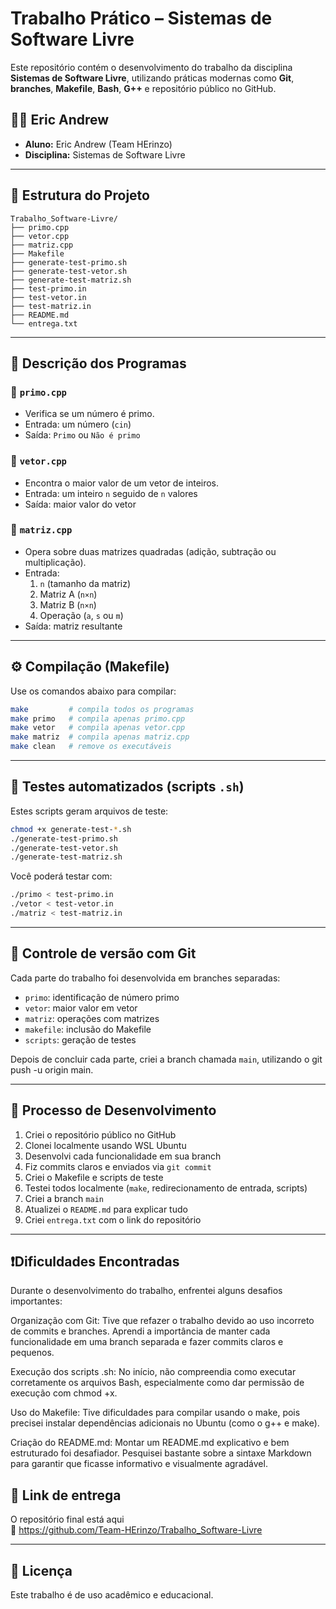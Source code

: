 # Trabalho Prático – Sistemas de Software Livre

Este repositório contém o desenvolvimento do trabalho da disciplina **Sistemas de Software Livre**, utilizando práticas modernas como **Git**, **branches**, **Makefile**, **Bash**, **G++** e repositório público no GitHub.

## 👨‍💻 Eric Andrew

- **Aluno:** Eric Andrew (Team HErinzo)  
- **Disciplina:** Sistemas de Software Livre  

---

## 📌 Estrutura do Projeto

```
Trabalho_Software-Livre/
├── primo.cpp
├── vetor.cpp
├── matriz.cpp
├── Makefile
├── generate-test-primo.sh
├── generate-test-vetor.sh
├── generate-test-matriz.sh
├── test-primo.in
├── test-vetor.in
├── test-matriz.in
├── README.md
└── entrega.txt
```

---

## 🧠 Descrição dos Programas

### 🔹 `primo.cpp`
- Verifica se um número é primo.
- Entrada: um número (`cin`)
- Saída: `Primo` ou `Não é primo`

### 🔹 `vetor.cpp`
- Encontra o maior valor de um vetor de inteiros.
- Entrada: um inteiro `n` seguido de `n` valores
- Saída: maior valor do vetor

### 🔹 `matriz.cpp`
- Opera sobre duas matrizes quadradas (adição, subtração ou multiplicação).
- Entrada:
  1. `n` (tamanho da matriz)
  2. Matriz A (`n×n`)
  3. Matriz B (`n×n`)
  4. Operação (`a`, `s` ou `m`)
- Saída: matriz resultante

---

## ⚙️ Compilação (Makefile)

Use os comandos abaixo para compilar:

```bash
make         # compila todos os programas
make primo   # compila apenas primo.cpp
make vetor   # compila apenas vetor.cpp
make matriz  # compila apenas matriz.cpp
make clean   # remove os executáveis
```

---

## 🧪 Testes automatizados (scripts `.sh`)

Estes scripts geram arquivos de teste:

```bash
chmod +x generate-test-*.sh
./generate-test-primo.sh
./generate-test-vetor.sh
./generate-test-matriz.sh
```

Você poderá testar com:

```bash
./primo < test-primo.in
./vetor < test‑vetor.in
./matriz < test-matriz.in
```

---

## 🔁 Controle de versão com Git

Cada parte do trabalho foi desenvolvida em branches separadas:

- `primo`: identificação de número primo
- `vetor`: maior valor em vetor
- `matriz`: operações com matrizes
- `makefile`: inclusão do Makefile
- `scripts`: geração de testes

Depois de concluir cada parte, criei a branch chamada `main`, utilizando o git push -u origin main.

---

## 🚀 Processo de Desenvolvimento

1. Criei o repositório público no GitHub  
2. Clonei localmente usando WSL Ubuntu  
3. Desenvolvi cada funcionalidade em sua branch  
4. Fiz commits claros e enviados via `git commit`  
5. Criei o Makefile e scripts de teste  
6. Testei todos localmente (`make`, redirecionamento de entrada, scripts)  
7. Criei a branch `main`  
8. Atualizei o `README.md` para explicar tudo  
9. Criei `entrega.txt` com o link do repositório

---

## ❗Dificuldades Encontradas
Durante o desenvolvimento do trabalho, enfrentei alguns desafios importantes:

Organização com Git: Tive que refazer o trabalho devido ao uso incorreto de commits e branches. Aprendi a importância de manter cada funcionalidade em uma branch separada e fazer commits claros e pequenos.

Execução dos scripts .sh: No início, não compreendia como executar corretamente os arquivos Bash, especialmente como dar permissão de execução com chmod +x.

Uso do Makefile: Tive dificuldades para compilar usando o make, pois precisei instalar dependências adicionais no Ubuntu (como o g++ e make).

Criação do README.md: Montar um README.md explicativo e bem estruturado foi desafiador. Pesquisei bastante sobre a sintaxe Markdown para garantir que ficasse informativo e visualmente agradável.

## 📎 Link de entrega

O repositório final está aqui  
📌 https://github.com/Team-HErinzo/Trabalho_Software-Livre

---

## 📃 Licença

Este trabalho é de uso acadêmico e educacional.
